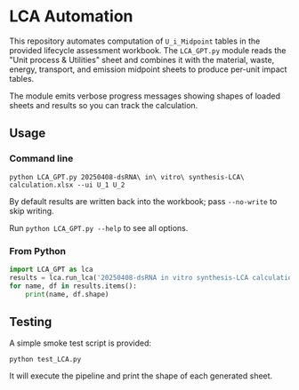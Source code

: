 # LCA Automation

This repository automates computation of `U_i_Midpoint` tables in the provided lifecycle assessment workbook.
The `LCA_GPT.py` module reads the "Unit process & Utilities" sheet and combines it with the material, waste,
energy, transport, and emission midpoint sheets to produce per-unit impact tables.

The module emits verbose progress messages showing shapes of loaded sheets and results so you can track the
calculation.

## Usage

### Command line

```
python LCA_GPT.py 20250408-dsRNA\ in\ vitro\ synthesis-LCA\ calculation.xlsx --ui U_1 U_2
```

By default results are written back into the workbook; pass `--no-write` to skip writing.

Run `python LCA_GPT.py --help` to see all options.

### From Python

```python
import LCA_GPT as lca
results = lca.run_lca('20250408-dsRNA in vitro synthesis-LCA calculation.xlsx', ui_list=['U_1'], write_back=False)
for name, df in results.items():
    print(name, df.shape)
```

## Testing

A simple smoke test script is provided:

```
python test_LCA.py
```

It will execute the pipeline and print the shape of each generated sheet.
